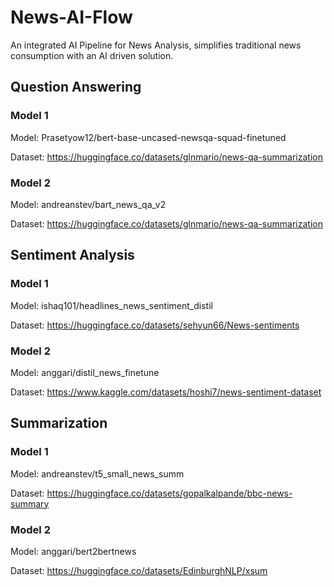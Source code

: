 # News-AI-Flow
An integrated AI Pipeline for News Analysis, simplifies traditional news consumption with an AI driven solution.

## Question Answering
### Model 1
Model: Prasetyow12/bert-base-uncased-newsqa-squad-finetuned

Dataset: https://huggingface.co/datasets/glnmario/news-qa-summarization

### Model 2
Model: andreanstev/bart_news_qa_v2

Dataset: https://huggingface.co/datasets/glnmario/news-qa-summarization

## Sentiment Analysis
### Model 1
Model: ishaq101/headlines_news_sentiment_distil

Dataset: https://huggingface.co/datasets/sehyun66/News-sentiments

### Model 2
Model: anggari/distil_news_finetune

Dataset: https://www.kaggle.com/datasets/hoshi7/news-sentiment-dataset

## Summarization
### Model 1
Model: andreanstev/t5_small_news_summ

Dataset: https://huggingface.co/datasets/gopalkalpande/bbc-news-summary

### Model 2
Model: anggari/bert2bertnews

Dataset: https://huggingface.co/datasets/EdinburghNLP/xsum